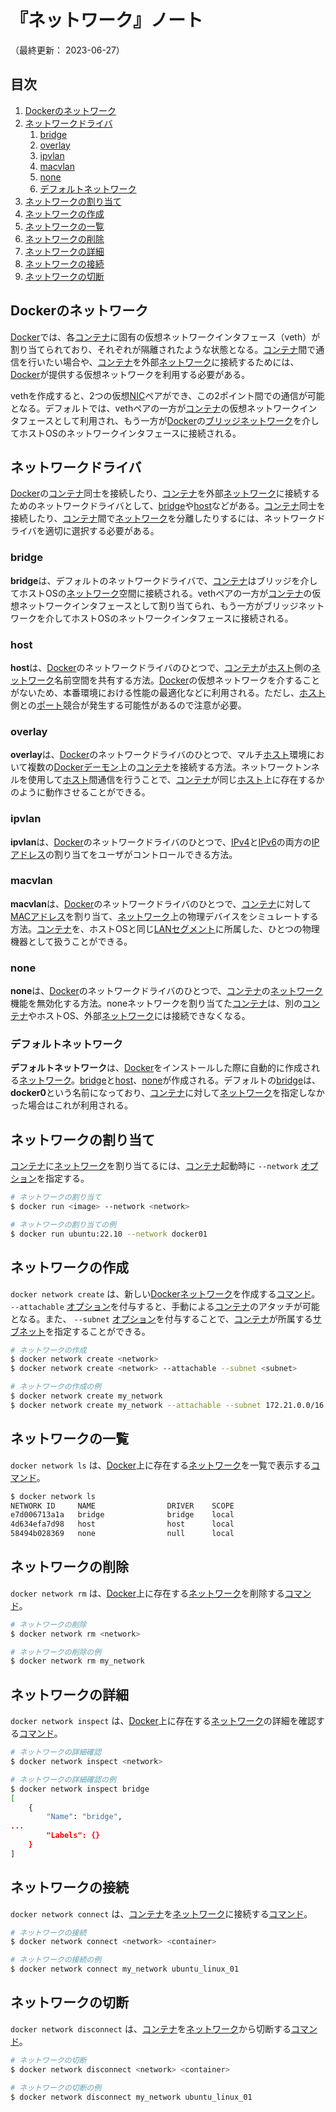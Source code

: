 # 『ネットワーク』ノート

（最終更新： 2023-06-27）


## 目次

1. [Dockerのネットワーク](#dockerのネットワーク)
1. [ネットワークドライバ](#ネットワークドライバ)
	1. [bridge](#bridge)
	1. [overlay](#overlay)
	1. [ipvlan](#ipvlan)
	1. [macvlan](#macvlan)
	1. [none](#none)
	1. [デフォルトネットワーク](#デフォルトネットワーク)
1. [ネットワークの割り当て](#ネットワークの割り当て)
1. [ネットワークの作成](#ネットワークの作成)
1. [ネットワークの一覧](#ネットワークの一覧)
1. [ネットワークの削除](#ネットワークの削除)
1. [ネットワークの詳細](#ネットワークの詳細)
1. [ネットワークの接続](#ネットワークの接続)
1. [ネットワークの切断](#ネットワークの切断)


## Dockerのネットワーク

[Docker](./docker.md#docker)では、各[コンテナ](./container.md#コンテナ)に固有の仮想ネットワークインタフェース（veth）が割り当てられており、それぞれが隔離されたような状態となる。[コンテナ](./container.md#コンテナ)間で通信を行いたい場合や、[コンテナ](./container.md#コンテナ)を外部[ネットワーク](../../../../network/_/chapters/network.md#ネットワーク)に接続するためには、[Docker](./docker.md#docker)が提供する仮想ネットワークを利用する必要がある。

vethを作成すると、2つの仮想[NIC](../../../../network/_/chapters/network.md#nic)ペアができ、この2ポイント間での通信が可能となる。デフォルトでは、vethペアの一方が[コンテナ](./container.md#コンテナ)の仮想ネットワークインタフェースとして利用され、もう一方が[Docker](./docker.md#docker)の[ブリッジネットワーク](#bridge)を介してホストOSのネットワークインタフェースに接続される。


## ネットワークドライバ

[Docker](./docker.md#docker)の[コンテナ](./container.md#コンテナ)同士を接続したり、[コンテナ](./container.md#コンテナ)を外部[ネットワーク](../../../../network/_/chapters/network.md#ネットワーク)に接続するためのネットワークドライバとして、[bridge](#bridge)や[host](#host)などがある。[コンテナ](./container.md#コンテナ)同士を接続したり、[コンテナ](./container.md#コンテナ)間で[ネットワーク](../../../../network/_/chapters/network.md#ネットワーク)を分離したりするには、ネットワークドライバを適切に選択する必要がある。

### bridge

**bridge**は、デフォルトのネットワークドライバで、[コンテナ](./container.md#コンテナ)はブリッジを介してホストOSの[ネットワーク](../../../../network/_/chapters/network.md#ネットワーク)空間に接続される。vethペアの一方が[コンテナ](./container.md#コンテナ)の仮想ネットワークインタフェースとして割り当てられ、もう一方がブリッジネットワークを介してホストOSのネットワークインタフェースに接続される。

### host

**host**は、[Docker](./docker.md#docker)のネットワークドライバのひとつで、[コンテナ](./container.md#コンテナ)が[ホスト](../../../../network/_/chapters/network.md#ホスト)側の[ネットワーク](../../../../network/_/chapters/network.md#ネットワーク)名前空間を共有する方法。[Docker](./docker.md#docker)の仮想ネットワークを介することがないため、本番環境における性能の最適化などに利用される。ただし、[ホスト](../../../../network/_/chapters/network.md#ホスト)側との[ポート](../../../../network/_/chapters/address_on_network.md#ポート番号)競合が発生する可能性があるので注意が必要。

### overlay

**overlay**は、[Docker](./docker.md#docker)のネットワークドライバのひとつで、マルチ[ホスト](../../../../network/_/chapters/network.md#ホスト)環境において複数の[Dockerデーモン](./docker.md#dockerデーモン)上の[コンテナ](./container.md#コンテナ)を接続する方法。ネットワークトンネルを使用して[ホスト](../../../../network/_/chapters/network.md#ホスト)間通信を行うことで、[コンテナ](./container.md#コンテナ)が同じ[ホスト](../../../../network/_/chapters/network.md#ホスト)上に存在するかのように動作させることができる。

### ipvlan

**ipvlan**は、[Docker](./docker.md#docker)のネットワークドライバのひとつで、[IPv4](../../../../network/_/chapters/internet_layer.md#ipv4)と[IPv6](../../../../network/_/chapters/internet_layer.md#ipv6)の両方の[IPアドレス](../../../../network/_/chapters/address_on_network.md#ipアドレス)の割り当てをユーザがコントロールできる方法。

### macvlan

**macvlan**は、[Docker](./docker.md#docker)のネットワークドライバのひとつで、[コンテナ](./container.md#コンテナ)に対して[MACアドレス](../../../../network/_/chapters/address_on_network.md#macアドレス)を割り当て、[ネットワーク](../../../../network/_/chapters/network.md#ネットワーク)上の物理デバイスをシミュレートする方法。[コンテナ](./container.md#コンテナ)を、ホストOSと同じ[LAN](../../../../network/_/chapters/network.md#lan)[セグメント](../../../../network/_/chapters/datalink_layer.md#セグメント)に所属した、ひとつの物理機器として扱うことができる。

### none

**none**は、[Docker](./docker.md#docker)のネットワークドライバのひとつで、[コンテナ](./container.md#コンテナ)の[ネットワーク](../../../../network/_/chapters/network.md#ネットワーク)機能を無効化する方法。noneネットワークを割り当てた[コンテナ](./container.md#コンテナ)は、別の[コンテナ](./container.md#コンテナ)やホストOS、外部[ネットワーク](../../../../network/_/chapters/network.md#ネットワーク)には接続できなくなる。

### デフォルトネットワーク

**デフォルトネットワーク**は、[Docker](./docker.md#docker)をインストールした際に自動的に作成される[ネットワーク](../../../../network/_/chapters/network.md#ネットワーク)。[bridge](#bridge)と[host](#host)、[none](#none)が作成される。デフォルトの[bridge](#bridge)は、**docker0**という名前になっており、[コンテナ](./container.md#コンテナ)に対して[ネットワーク](../../../../network/_/chapters/network.md#ネットワーク)を指定しなかった場合はこれが利用される。


## ネットワークの割り当て

[コンテナ](./container.md#コンテナ)に[ネットワーク](../../../../network/_/chapters/network.md#ネットワーク)を割り当てるには、[コンテナ](./container.md#コンテナ)起動時に `--network` [オプション](../../../../computer/linux/_/chapters/basic_command.md#オプション)を指定する。

```sh
# ネットワークの割り当て
$ docker run <image> --network <network>

# ネットワークの割り当ての例
$ docker run ubuntu:22.10 --network docker01
```


## ネットワークの作成

`docker network create` は、新しい[Docker](./docker.md#docker)[ネットワーク](../../../../network/_/chapters/network.md#ネットワーク)を作成する[コマンド](../../../../computer/linux/_/chapters/basic_command.md#コマンド)。 `--attachable` [オプション](../../../../computer/linux/_/chapters/basic_command.md#オプション)を付与すると、手動による[コンテナ](./container.md#コンテナ)のアタッチが可能となる。また、 `--subnet` [オプション](../../../../computer/linux/_/chapters/basic_command.md#オプション)を付与することで、[コンテナ](./container.md#コンテナ)が所属する[サブネット](../../../../network/_/chapters/address_on_network.md#サブネットワーク)を指定することができる。

```sh
# ネットワークの作成
$ docker network create <network>
$ docker network create <network> --attachable --subnet <subnet>

# ネットワークの作成の例
$ docker network create my_network
$ docker network create my_network --attachable --subnet 172.21.0.0/16
```


## ネットワークの一覧

`docker network ls` は、[Docker](./docker.md#docker)上に存在する[ネットワーク](../../../../network/_/chapters/network.md#ネットワーク)を一覧で表示する[コマンド](../../../../computer/linux/_/chapters/basic_command.md#コマンド)。

```sh
$ docker network ls
NETWORK ID     NAME                DRIVER    SCOPE
e7d006713a1a   bridge              bridge    local
4d634efa7d98   host                host      local
58494b028369   none                null      local
```


## ネットワークの削除

`docker network rm` は、[Docker](./docker.md#docker)上に存在する[ネットワーク](../../../../network/_/chapters/network.md#ネットワーク)を削除する[コマンド](../../../../computer/linux/_/chapters/basic_command.md#コマンド)。

```sh
# ネットワークの削除
$ docker network rm <network>

# ネットワークの削除の例
$ docker network rm my_network
```


## ネットワークの詳細

`docker network inspect` は、[Docker](./docker.md#docker)上に存在する[ネットワーク](../../../../network/_/chapters/network.md#ネットワーク)の詳細を確認する[コマンド](../../../../computer/linux/_/chapters/basic_command.md#コマンド)。

```sh
# ネットワークの詳細確認
$ docker network inspect <network>

# ネットワークの詳細確認の例
$ docker network inspect bridge
[
    {
        "Name": "bridge",
...
        "Labels": {}
    }
]
```


## ネットワークの接続

`docker network connect` は、[コンテナ](./container.md#コンテナ)を[ネットワーク](../../../../network/_/chapters/network.md#ネットワーク)に接続する[コマンド](../../../../computer/linux/_/chapters/basic_command.md#コマンド)。

```sh
# ネットワークの接続
$ docker network connect <network> <container>

# ネットワークの接続の例
$ docker network connect my_network ubuntu_linux_01
```


## ネットワークの切断

`docker network disconnect` は、[コンテナ](./container.md#コンテナ)を[ネットワーク](../../../../network/_/chapters/network.md#ネットワーク)から切断する[コマンド](../../../../computer/linux/_/chapters/basic_command.md#コマンド)。

```sh
# ネットワークの切断
$ docker network disconnect <network> <container>

# ネットワークの切断の例
$ docker network disconnect my_network ubuntu_linux_01
```
